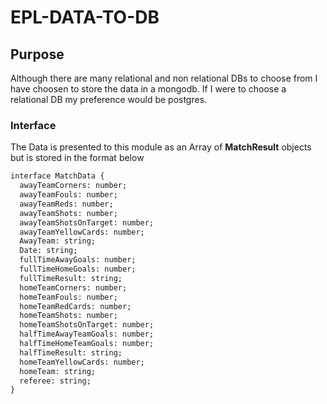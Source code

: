 # EPL-DATA-TO-DB

## Purpose
Although there are many relational and non relational DBs to choose 
from I have choosen to store the data in a mongodb. If I were to
choose a relational DB my preference would be postgres.

### Interface

The Data is presented to this module as an Array of 
**MatchResult** objects but is stored in the format below

```markdown
interface MatchData {
  awayTeamCorners: number;
  awayTeamFouls: number;
  awayTeamReds: number;
  awayTeamShots: number;
  awayTeamShotsOnTarget: number;
  awayTeamYellowCards: number;
  AwayTeam: string;
  Date: string;
  fullTimeAwayGoals: number;
  fullTimeHomeGoals: number;
  fullTimeResult: string;
  homeTeamCorners: number;
  homeTeamFouls: number;
  homeTeamRedCards: number;
  homeTeamShots: number;
  homeTeamShotsOnTarget: number;
  halfTimeAwayTeamGoals: number;
  halfTimeHomeTeamGoals: number;
  halfTimeResult: string;
  homeTeamYellowCards: number;
  homeTeam: string;
  referee: string;
}
```
